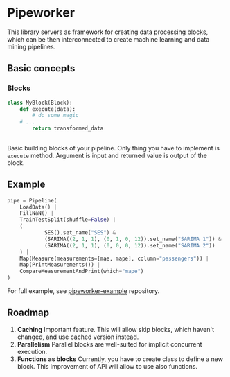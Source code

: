 # Pipeworker

This library servers as framework for creating data processing blocks, which can be then interconnected to create machine learning and data mining pipelines.

## Basic concepts

### Blocks

```python
class MyBlock(Block):
	def execute(data):
		# do some magic
    # ...
		return transformed_data
		
```

Basic building blocks of your pipeline. Only thing you have to implement is `execute` method. Argument is input and returned value is output of the block.

## Example

```python
pipe = Pipeline(
    LoadData() |
    FillNaN() |
    TrainTestSplit(shuffle=False) |
    (
            SES().set_name("SES") &
            (SARIMA((2, 1, 1), (0, 1, 0, 12)).set_name("SARIMA 1")) &
            (SARIMA((2, 1, 1), (0, 0, 0, 12)).set_name("SARIMA 2"))
    ) |
    Map(Measure(measurements=[mae, mape], column="passengers")) |
    Map(PrintMeasurements()) |
    CompareMeasurementAndPrint(which="mape")
)
```

For full example, see [pipeworker-example](https://github.com/sitnarf/pipeworker-example) repository.  

## Roadmap

1. **Caching**
   Important feature. This will allow skip blocks, which haven't changed, and use cached version instead.
2. **Parallelism**
   Parallel blocks are well-suited for implicit concurrent execution.
3. **Functions as blocks**
   Currently, you have to create class to define a new block. This improvement of API will allow to use also functions. 